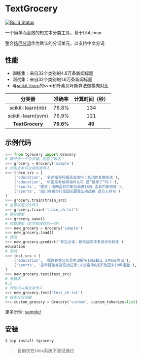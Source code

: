 TextGrocery
===========

[![Build Status](https://travis-ci.org/2shou/TextGrocery.svg?branch=master)](https://travis-ci.org/2shou/TextGrocery)

一个简单而高效的短文本分类工具，基于LibLinear

整合[结巴分词](https://github.com/fxsjy/jieba)作为默认的分词单元，以支持中文分词

性能
----

- 训练集：来自32个类别的4.8万条新闻标题
- 测试集：来自32个类别的1.6万条新闻标题
- 与[scikit-learn](https://github.com/scikit-learn/scikit-learn)的svm和朴素贝叶斯算法做横向对比

|         分类器            | 准确率    |  计算时间（秒）   |
|:------------------------:|:---------:|:--------------:|
|     scikit-learn(nb)     |   76.8%   |     134        |
|     scikit-learn(svm)    |   76.9%   |     121        |
|     **TextGrocery**      | **79.6%** |    **49**      |

示例代码
-------

```python
>>> from tgrocery import Grocery
# 新开张一个杂货铺，别忘了取名！
>>> grocery = Grocery('sample')
# 训练文本可以用列表传入
>>> train_src = [
    ('education', '名师指导托福语法技巧：名词的复数形式'),
    ('education', '中国高考成绩海外认可 是“狼来了”吗？'),
    ('sports', '图文：法网孟菲尔斯苦战进16强 孟菲尔斯怒吼'),
    ('sports', '四川丹棱举行全国长距登山挑战赛 近万人参与')
]
>>> grocery.train(train_src)
# 也可以用文件传入
>>> grocery.train('train_ch.txt')
# 保存模型
>>> grocery.save()
# 加载模型（名字和保存的一样）
>>> new_grocery = Grocery('sample')
>>> new_grocery.load()
# 预测
>>> new_grocery.predict('考生必读：新托福写作考试评分标准')
education
# 测试
>>> test_src = [
    ('education', '福建春季公务员考试报名18日截止 2月6日考试'),
    ('sports', '意甲首轮补赛交战记录:米兰客场8战不败国米10年连胜'),
]
>>> new_grocery.test(test_src)
# 准确率
0.5
# 同样可以用文本传入
>>> new_grocery.test('test_ch.txt')
# 自定义分词器
>>> custom_grocery = Grocery('custom', custom_tokenize=list)
```

更多示例: [sample/](sample/)

安装
----

    $ pip install tgrocery 

> 目前仅在Unix系统下测试通过